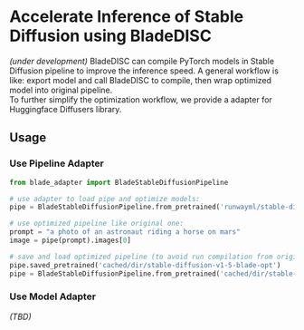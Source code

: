 # Accelerate Inference of Stable Diffusion using BladeDISC

*(under development)*
BladeDISC can compile PyTorch models in Stable Diffusion pipeline to improve the inference speed.
A general workflow is like: export model and call BladeDISC to compile, then wrap optimized model
into original pipeline.  
To further simplify the optimization workflow, we provide a adapter for Huggingface Diffusers library.

## Usage

### Use Pipeline Adapter

```python
from blade_adapter import BladeStableDiffusionPipeline

# use adapter to load pipe and optimize models:
pipe = BladeStableDiffusionPipeline.from_pretrained('runwayml/stable-diffusion-v1-5')

# use optimized pipeline like original one:
prompt = "a photo of an astronaut riding a horse on mars"
image = pipe(prompt).images[0]

# save and load optimized pipeline (to avoid run compilation from original models every time):
pipe.saved_pretrained('cached/dir/stable-diffusion-v1-5-blade-opt')
pipe = BladeStableDiffusionPipeline.from_pretrained('cached/dir/stable-diffusion-v1-5-blade-opt')

```


### Use Model Adapter

*(TBD)*